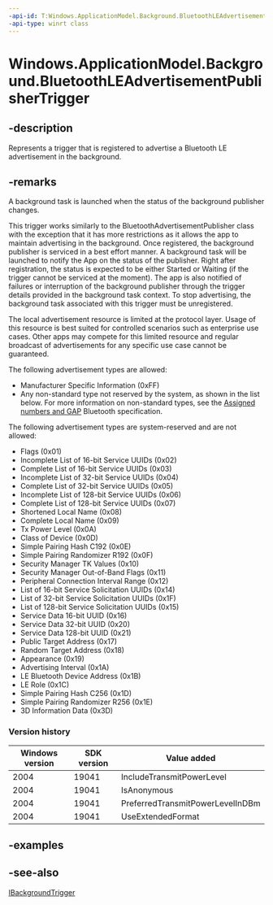 ```yaml
---
-api-id: T:Windows.ApplicationModel.Background.BluetoothLEAdvertisementPublisherTrigger
-api-type: winrt class
---
```


<!-- Class syntax.
public class BluetoothLEAdvertisementPublisherTrigger : Windows.ApplicationModel.Background.IBackgroundTrigger, Windows.ApplicationModel.Background.IBluetoothLEAdvertisementPublisherTrigger
-->

# Windows.ApplicationModel.Background.BluetoothLEAdvertisementPublisherTrigger

## -description
Represents a trigger that is registered to advertise a Bluetooth LE advertisement in the background.

## -remarks
A background task is launched when the status of the background publisher changes.

This trigger works similarly to the BluetoothAdvertisementPublisher class with the exception that it has more restrictions as it allows the app to maintain advertising in the background. Once registered, the background publisher is serviced in a best effort manner. A background task will be launched to notify the App on the status of the publisher. Right after registration, the status is expected to be either Started or Waiting (if the trigger cannot be serviced at the moment). The app is also notified of failures or interruption of the background publisher through the trigger details provided in the background task context. To stop advertising, the background task associated with this trigger must be unregistered.

The local advertisement resource is limited at the protocol layer. Usage of this resource is best suited for controlled scenarios such as enterprise use cases. Other apps may compete for this limited resource and regular broadcast of advertisements for any specific use case cannot be guaranteed.

The following advertisement types are allowed:

+ Manufacturer Specific Information (0xFF)
+ Any non-standard type not reserved by the system, as shown in the list below. For more information on non-standard types, see the [Assigned numbers and GAP](https://www.bluetooth.com/specifications/assigned-numbers/generic-access-profile/) Bluetooth specification.

The following advertisement types are system-reserved and are not allowed:

+ Flags (0x01)
+ Incomplete List of 16-bit Service UUIDs (0x02)
+ Complete List of 16-bit Service UUIDs (0x03)
+ Incomplete List of 32-bit Service UUIDs (0x04)
+ Complete List of 32-bit Service UUIDs (0x05)
+ Incomplete List of 128-bit Service UUIDs (0x06)
+ Complete List of 128-bit Service UUIDs (0x07)
+ Shortened Local Name (0x08)
+ Complete Local Name (0x09)
+ Tx Power Level (0x0A)
+ Class of Device (0x0D)
+ Simple Pairing Hash C192 (0x0E)
+ Simple Pairing Randomizer R192 (0x0F)
+ Security Manager TK Values (0x10)
+ Security Manager Out-of-Band Flags (0x11)
+ Peripheral Connection Interval Range (0x12)
+ List of 16-bit Service Solicitation UUIDs (0x14)
+ List of 32-bit Service Solicitation UUIDs (0x1F)
+ List of 128-bit Service Solicitation UUIDs (0x15)
+ Service Data 16-bit UUID (0x16)
+ Service Data 32-bit UUID (0x20)
+ Service Data 128-bit UUID (0x21)
+ Public Target Address (0x17)
+ Random Target Address (0x18)
+ Appearance (0x19)
+ Advertising Interval (0x1A)
+ LE Bluetooth Device Address (0x1B)
+ LE Role (0x1C)
+ Simple Pairing Hash C256 (0x1D)
+ Simple Pairing Randomizer R256 (0x1E)
+ 3D Information Data (0x3D)

### Version history

| Windows version | SDK version | Value added |
| -- | -- | -- |
| 2004 | 19041 | IncludeTransmitPowerLevel |
| 2004 | 19041 | IsAnonymous |
| 2004 | 19041 | PreferredTransmitPowerLevelInDBm |
| 2004 | 19041 | UseExtendedFormat |

## -examples

## -see-also
[IBackgroundTrigger](ibackgroundtrigger.md)
